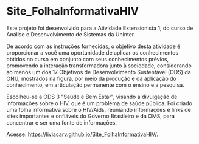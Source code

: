 # Site_FolhaInformativaHIV
Este projeto foi desenvolvido para a Atividade Extensionista 1, do curso de Análise e Desenvolvimento de Sistemas da Uninter.

De acordo com as instruções fornecidas, o objetivo desta atividade é proporcionar a você uma oportunidade de aplicar os conhecimentos obtidos no curso em conjunto com seus conhecimentos prévios, promovendo a interação transformadora junto à sociedade, considerando ao menos um dos 17 Objetivos de Desenvolvimento Sustentável (ODS) da ONU, mostrados na figura, por meio da produção e da aplicação do conhecimento, em articulação permanente com o ensino e a pesquisa.

Escolheu-se a ODS 3 "Saúde e Bem Estar", visando a divulgação de informações sobre o HIV, que é um problema de saúde pública.
Foi criado uma folha informativa sobre o HIV/Aids, reuniando informações e links de sites importantes e onfiáveis do Governo Brasileiro e da OMS, para concentrar e ser uma fonte de informações.

Acesse: https://liviacarv.github.io/Site_FolhaInformativaHIV/.
